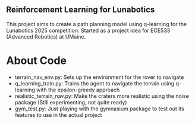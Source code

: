 ## Reinforcement Learning for Lunabotics

This project aims to create a path planning model using q-learning for the Lunabotics 2025 competition. Started as a project idea for ECE533 (Advanced Robotics) at UMaine.

# About Code

- terrain_nav_env.py: Sets up the environment for the rover to navigate
- q_learning_train.py: Trains the agent to navigate the terrain using q-learning with the epsilon-greedy approach
- realistic_terrain_nav.py: Make the craters more realistic using the noise package (Still experimenting, not quite ready)
- gym_test.py: Just playing with the gymnasium package to test out its features to use in the actual project